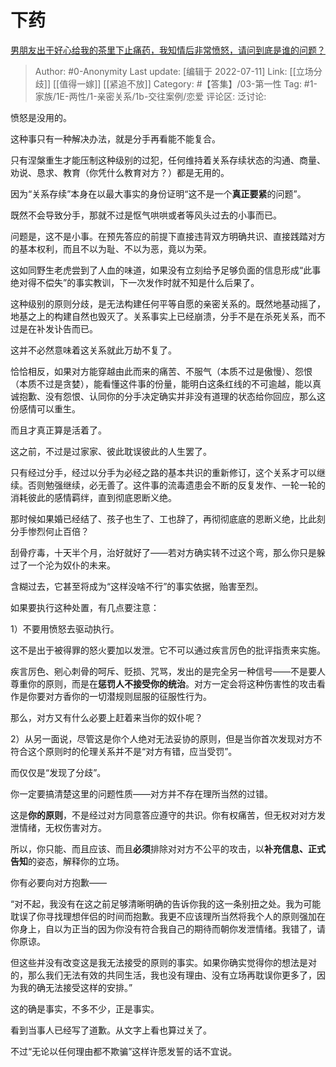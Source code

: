 # 下药
[男朋友出于好心给我的茶里下止痛药，我知情后非常愤怒，请问到底是谁的问题？](https://www.zhihu.com/question/446736682/answer/1753809533)

> Author: #0-Anonymity
> Last update: [编辑于 2022-07-11]
> Link: [[立场分歧]] [[值得一嫁]] [[紧追不放]]
> Category: #【答集】/03-第一性
> Tag: #1-家族/1E-两性/1-亲密关系/1b-交往案例/恋爱
> 评论区:
> 泛讨论:

愤怒是没用的。

这种事只有一种解决办法，就是分手再看能不能复合。

只有涅槃重生才能压制这种级别的过犯，任何维持着关系存续状态的沟通、商量、劝说、恳求、教育（你凭什么教育对方？）都是无用的。

因为“关系存续”本身在以最大事实的身份证明“这不是一个**真正要紧**的问题”。

既然不会导致分手，那就不过是怄气哄哄或者等风头过去的小事而已。

问题是，这不是小事。在预先答应的前提下直接违背双方明确共识、直接践踏对方的基本权利，而且不以为耻、不以为恶，竟以为荣。

这如同野生老虎尝到了人血的味道，如果没有立刻给予足够负面的信息形成“此事绝对得不偿失”的事实教训，下一次发作时就不知是什么后果了。

这种级别的原则分歧，是无法构建任何平等自愿的亲密关系的。既然地基动摇了，地基之上的构建自然也毁灭了。关系事实上已经崩溃，分手不是在杀死关系，而不过是在补发讣告而已。

这并不必然意味着这关系就此万劫不复了。

恰恰相反，如果对方能穿越由此而来的痛苦、不服气（本质不过是傲慢）、怨恨（本质不过是贪婪），能看懂这件事的份量，能明白这条红线的不可逾越，能以真诚抱歉、没有怨恨、认同你的分手决定确实并非没有道理的状态给你回应，那么这份感情可以重生。

而且才真正算是活着了。

这之前，不过是过家家、彼此耽误彼此的人生罢了。

只有经过分手，经过以分手为必经之路的基本共识的重新修订，这个关系才可以继续。否则勉强继续，必无善了。这件事的流毒遗患会不断的反复发作、一轮一轮的消耗彼此的感情羁绊，直到彻底恩断义绝。

那时候如果婚已经结了、孩子也生了、工也辞了，再彻彻底底的恩断义绝，比此刻分手惨烈何止百倍？

刮骨疗毒，十天半个月，治好就好了——若对方确实转不过这个弯，那么你只是躲过了一个沦为奴仆的未来。

含糊过去，它甚至将成为“这样没啥不行”的事实依据，贻害至烈。

如果要执行这种处置，有几点要注意：

1）不要用愤怒去驱动执行。

这不是出于被得罪的怒火要加以发泄。它不可以通过疾言厉色的批评指责来实施。

疾言厉色、剜心刺骨的呵斥、贬损、咒骂，发出的是完全另一种信号——不是要人尊重你的原则，而是在**惩罚人不接受你的统治**。对方一定会将这种伤害性的攻击看作是你要对方香你的一切潜规则屈服的征服性行为。

那么，对方又有什么必要上赶着来当你的奴仆呢？

2）从另一面说，尽管这是你个人绝对无法妥协的原则，但是当你首次发现对方不符合这个原则时的伦理关系并不是“对方有错，应当受罚”。

而仅仅是“发现了分歧”。

你一定要搞清楚这里的问题性质——对方并不存在理所当然的过错。

这是**你的原则**，不是经过对方同意答应遵守的共识。你有权痛苦，但无权对对方发泄情绪，无权伤害对方。

所以，你只能、而且应该、而且**必须**排除对对方不公平的攻击，以**补充信息、正式告知**的姿态，解释你的立场。

你有必要向对方抱歉——

“对不起，我没有在这之前足够清晰明确的告诉你我的这一条别扭之处。我为可能耽误了你寻找理想伴侣的时间而抱歉。我更不应该理所当然将我个人的原则强加在你身上，自以为正当的因为你没有符合我自己的期待而朝你发泄情绪。我错了，请你原谅。

但这些并没有改变这是我无法接受的原则的事实。如果你确实觉得你的想法是对的，那么我们无法有效的共同生活，我也没有理由、没有立场再耽误你更多了，因为我的确无法接受这样的安排。”

这的确是事实，不多不少，正是事实。

看到当事人已经写了道歉。从文字上看也算过关了。

不过“无论以任何理由都不欺骗”这样许愿发誓的话不宜说。
